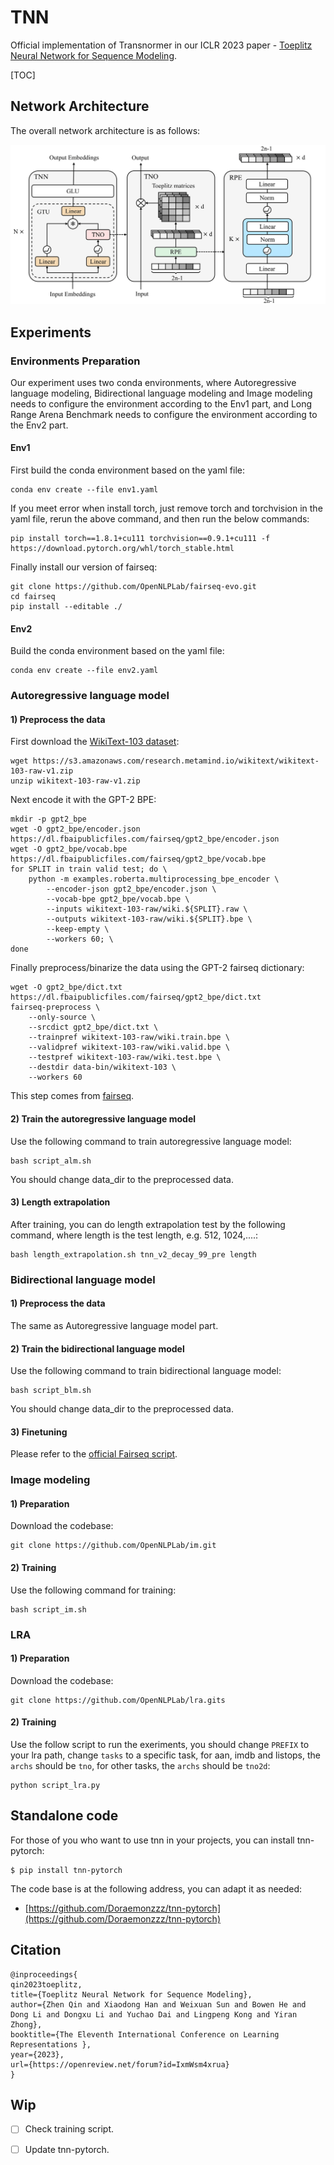 # TNN

Official implementation of Transnormer in our ICLR 2023 paper - [Toeplitz Neural Network for Sequence Modeling](https://openreview.net/forum?id=IxmWsm4xrua).



[TOC]



## Network Architecture

The overall network architecture is as follows:

![](./network.png)



## Experiments

### Environments Preparation

Our experiment uses two conda environments, where Autoregressive language modeling, Bidirectional language modeling and Image modeling needs to configure the environment according to the Env1 part, and Long Range Arena Benchmark needs to configure the environment according to the Env2 part.

#### Env1

First build the conda environment based on the yaml file:

```
conda env create --file env1.yaml
```

If you meet error when install torch, just remove torch and torchvision in the yaml file, rerun the above command, and then run the below commands:

```
pip install torch==1.8.1+cu111 torchvision==0.9.1+cu111 -f https://download.pytorch.org/whl/torch_stable.html
```

Finally install our version of fairseq:

```
git clone https://github.com/OpenNLPLab/fairseq-evo.git
cd fairseq
pip install --editable ./
```



#### Env2

Build the conda environment based on the yaml file:

```
conda env create --file env2.yaml
```



### Autoregressive language model

#### 1) Preprocess the data

First download the [WikiText-103 dataset](https://www.salesforce.com/products/einstein/ai-research/the-wikitext-dependency-language-modeling-dataset/):

```
wget https://s3.amazonaws.com/research.metamind.io/wikitext/wikitext-103-raw-v1.zip
unzip wikitext-103-raw-v1.zip
```

Next encode it with the GPT-2 BPE:

```
mkdir -p gpt2_bpe
wget -O gpt2_bpe/encoder.json https://dl.fbaipublicfiles.com/fairseq/gpt2_bpe/encoder.json
wget -O gpt2_bpe/vocab.bpe https://dl.fbaipublicfiles.com/fairseq/gpt2_bpe/vocab.bpe
for SPLIT in train valid test; do \
    python -m examples.roberta.multiprocessing_bpe_encoder \
        --encoder-json gpt2_bpe/encoder.json \
        --vocab-bpe gpt2_bpe/vocab.bpe \
        --inputs wikitext-103-raw/wiki.${SPLIT}.raw \
        --outputs wikitext-103-raw/wiki.${SPLIT}.bpe \
        --keep-empty \
        --workers 60; \
done
```

Finally preprocess/binarize the data using the GPT-2 fairseq dictionary:

```
wget -O gpt2_bpe/dict.txt https://dl.fbaipublicfiles.com/fairseq/gpt2_bpe/dict.txt
fairseq-preprocess \
    --only-source \
    --srcdict gpt2_bpe/dict.txt \
    --trainpref wikitext-103-raw/wiki.train.bpe \
    --validpref wikitext-103-raw/wiki.valid.bpe \
    --testpref wikitext-103-raw/wiki.test.bpe \
    --destdir data-bin/wikitext-103 \
    --workers 60
```

This step comes from [fairseq](https://github.com/facebookresearch/fairseq/blob/main/examples/roberta/README.pretraining.md).



#### 2) Train the autoregressive language model

Use the following command to train autoregressive language model:

```
bash script_alm.sh
```

You should change data_dir to the preprocessed data.



#### 3) Length extrapolation

After training, you can do length extrapolation test by the following command, where length is the test length, e.g. 512, 1024,....:

```
bash length_extrapolation.sh tnn_v2_decay_99_pre length
```





### Bidirectional language model

#### 1) Preprocess the data

The same as Autoregressive language model part.



#### 2) Train the bidirectional language model

Use the following command to train bidirectional language model:

```
bash script_blm.sh
```

You should change data_dir to the preprocessed data.



#### 3) Finetuning

Please refer to the [official Fairseq script](https://github.com/facebookresearch/fairseq/blob/main/examples/roberta/README.glue.md).



### Image modeling

#### 1) Preparation

Download the codebase:

```
git clone https://github.com/OpenNLPLab/im.git
```



#### 2) Training

Use the following command for training:

```
bash script_im.sh
```



### LRA

#### 1) Preparation

Download the codebase:

```
git clone https://github.com/OpenNLPLab/lra.gits
```



#### 2) Training

Use the follow script to run the exeriments, you should change `PREFIX` to your lra path, change `tasks` to a specific task, for aan, imdb and listops, the `archs` should be `tno`, for other tasks, the `archs` should be `tno2d`:

```
python script_lra.py
```



## Standalone code

For those of you who want to use tnn in your projects, you can install tnn-pytorch:

```
$ pip install tnn-pytorch
```

The code base is at the following address, you can adapt it as needed:

- [https://github.com/Doraemonzzz/tnn-pytorch](https://github.com/Doraemonzzz/tnn-pytorch)



## Citation

```
@inproceedings{
qin2023toeplitz,
title={Toeplitz Neural Network for Sequence Modeling},
author={Zhen Qin and Xiaodong Han and Weixuan Sun and Bowen He and Dong Li and Dongxu Li and Yuchao Dai and Lingpeng Kong and Yiran Zhong},
booktitle={The Eleventh International Conference on Learning Representations },
year={2023},
url={https://openreview.net/forum?id=IxmWsm4xrua}
}
```



## Wip

- [ ] Check training script.
- [ ] Update tnn-pytorch.



